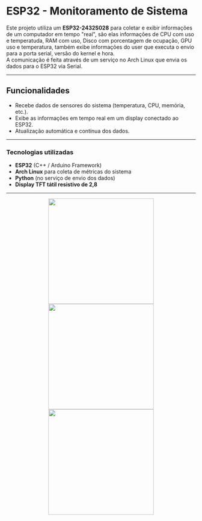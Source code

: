 # ESP32 - Monitoramento de Sistema

Este projeto utiliza um **ESP32-2432S028** para coletar e exibir informações de um computador em tempo "real", são elas informações de CPU com uso e temperatuda, RAM com uso, Disco com porcentagem de ocupação, GPU uso e temperatura, também exibe informações do user que executa o envio para a porta serial, versão do kernel e hora.  
A comunicação é feita através de um serviço no Arch Linux que envia os dados para o ESP32 via Serial.

---

## Funcionalidades
- Recebe dados de sensores do sistema (temperatura, CPU, memória, etc.).
- Exibe as informações em tempo real em um display conectado ao ESP32.
- Atualização automática e contínua dos dados.

---

### Tecnologias utilizadas
- **ESP32** (C++ / Arduino Framework)  
- **Arch Linux** para coleta de métricas do sistema  
- **Python** (no serviço de envio dos dados)  
- **Display TFT tátil resistivo de 2,8** 

---
<p align="center">
  <img src="https://github.com/user-attachments/assets/721d5838-d09c-4551-a712-3942413bd957" width="280"/>
  <img src="https://github.com/user-attachments/assets/97a8231f-3ee7-4eca-8d3f-cfb7436db9ce" width="280"/>
  <img src="https://github.com/user-attachments/assets/56ee2c20-4158-4fc4-95a8-1f5d552de44c" width="280"/>
</p>

